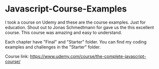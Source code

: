 # Javascript-Course-Examples
I took a course on Udemy and these are the course examples. Just for education.
Shout out to Jonas Schmedtmann for gave us the this excellent course. This course was amazing and easy to understand.

Each chapter have "Final" and "Starter" folder. You can find my coding examples and challenges in the "Starter" folder. 

Course link: https://www.udemy.com/course/the-complete-javascript-course/
